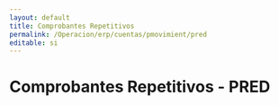 ```yaml
---
layout: default  
title: Comprobantes Repetitivos
permalink: /Operacion/erp/cuentas/pmovimient/pred  
editable: si  
---  
```


# Comprobantes Repetitivos - PRED  






